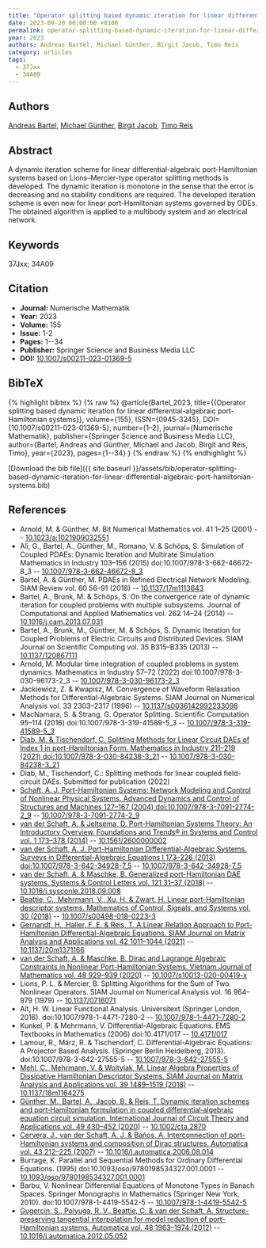 ```yaml
---
title: "Operator splitting based dynamic iteration for linear differential-algebraic port-Hamiltonian systems"
date: 2023-09-20 00:00:00 +0100
permalink: operator-splitting-based-dynamic-iteration-for-linear-differential-algebraic-port-hamiltonian-systems
year: 2023
authors: Andreas Bartel, Michael Günther, Birgit Jacob, Timo Reis
category: articles
tags:
  - 37Jxx
  - 34A09
---
```

 
## Authors
[Andreas Bartel](authors/andreas-bartel), [Michael Günther](authors/michael-gunther), [Birgit Jacob](authors/birgit-jacob), [Timo Reis](authors/timo-reis)
 
## Abstract
A dynamic iteration scheme for linear differential-algebraic port-Hamiltonian systems based on Lions–Mercier-type operator splitting methods is developed. The dynamic iteration is monotone in the sense that the error is decreasing and no stability conditions are required. The developed iteration scheme is even new for linear port-Hamiltonian systems governed by ODEs. The obtained algorithm is applied to a multibody system and an electrical network.
 
## Keywords
37Jxx; 34A09
 
## Citation
- **Journal:** Numerische Mathematik
- **Year:** 2023
- **Volume:** 155
- **Issue:** 1-2
- **Pages:** 1--34
- **Publisher:** Springer Science and Business Media LLC
- **DOI:** [10.1007/s00211-023-01369-5](https://doi.org/10.1007/s00211-023-01369-5)
 
## BibTeX
{% highlight bibtex %}
{% raw %}
@article{Bartel_2023,
  title={{Operator splitting based dynamic iteration for linear differential-algebraic port-Hamiltonian systems}},
  volume={155},
  ISSN={0945-3245},
  DOI={10.1007/s00211-023-01369-5},
  number={1–2},
  journal={Numerische Mathematik},
  publisher={Springer Science and Business Media LLC},
  author={Bartel, Andreas and Günther, Michael and Jacob, Birgit and Reis, Timo},
  year={2023},
  pages={1--34}
}
{% endraw %}
{% endhighlight %}
 
[Download the bib file]({{ site.baseurl }}/assets/bib/operator-splitting-based-dynamic-iteration-for-linear-differential-algebraic-port-hamiltonian-systems.bib)
 
## References
- Arnold, M. & Günther, M. Bit Numerical Mathematics vol. 41 1–25 (2001) -- [10.1023/a:1021909032551](https://doi.org/10.1023/a:1021909032551)
- Alì, G., Bartel, A., Günther, M., Romano, V. & Schöps, S. Simulation of Coupled PDAEs: Dynamic Iteration and Multirate Simulation. Mathematics in Industry 103–156 (2015) doi:10.1007/978-3-662-46672-8_3 -- [10.1007/978-3-662-46672-8_3](https://doi.org/10.1007/978-3-662-46672-8_3)
- Bartel, A. & Günther, M. PDAEs in Refined Electrical Network Modeling. SIAM Review vol. 60 56–91 (2018) -- [10.1137/17m1113643](https://doi.org/10.1137/17m1113643)
- Bartel, A., Brunk, M. & Schöps, S. On the convergence rate of dynamic iteration for coupled problems with multiple subsystems. Journal of Computational and Applied Mathematics vol. 262 14–24 (2014) -- [10.1016/j.cam.2013.07.031](https://doi.org/10.1016/j.cam.2013.07.031)
- Bartel, A., Brunk, M., Günther, M. & Schöps, S. Dynamic Iteration for Coupled Problems of  Electric Circuits and Distributed Devices. SIAM Journal on Scientific Computing vol. 35 B315–B335 (2013) -- [10.1137/120867111](https://doi.org/10.1137/120867111)
- Arnold, M. Modular time integration of coupled problems in system dynamics. Mathematics in Industry 57–72 (2022) doi:10.1007/978-3-030-96173-2_3 -- [10.1007/978-3-030-96173-2_3](https://doi.org/10.1007/978-3-030-96173-2_3)
- Jackiewicz, Z. & Kwapisz, M. Convergence of Waveform Relaxation Methods for Differential-Algebraic Systems. SIAM Journal on Numerical Analysis vol. 33 2303–2317 (1996) -- [10.1137/s0036142992233098](https://doi.org/10.1137/s0036142992233098)
- MacNamara, S. & Strang, G. Operator Splitting. Scientific Computation 95–114 (2016) doi:10.1007/978-3-319-41589-5_3 -- [10.1007/978-3-319-41589-5_3](https://doi.org/10.1007/978-3-319-41589-5_3)
- [Diab, M. & Tischendorf, C. Splitting Methods for Linear Circuit DAEs of Index 1 in port-Hamiltonian Form. Mathematics in Industry 211–219 (2021) doi:10.1007/978-3-030-84238-3_21](splitting-methods-for-linear-circuit-daes-of-index-1-in-port-hamiltonian-form) -- [10.1007/978-3-030-84238-3_21](https://doi.org/10.1007/978-3-030-84238-3_21)
- Diab, M., Tischendorf, C.: Splitting methods for linear coupled field-circuit DAEs. Submitted for publication (2022)
- [Schaft, A. J. Port-Hamiltonian Systems: Network Modeling and Control of Nonlinear Physical Systems. Advanced Dynamics and Control of Structures and Machines 127–167 (2004) doi:10.1007/978-3-7091-2774-2_9](port-hamiltonian-systems-network-modeling-and-control-of-nonlinear-physical-systems) -- [10.1007/978-3-7091-2774-2_9](https://doi.org/10.1007/978-3-7091-2774-2_9)
- [van der Schaft, A. & Jeltsema, D. Port-Hamiltonian Systems Theory: An Introductory Overview. Foundations and Trends® in Systems and Control vol. 1 173–378 (2014)](port-hamiltonian-systems-theory-an-introductory-overview) -- [10.1561/2600000002](https://doi.org/10.1561/2600000002)
- [van der Schaft, A. J. Port-Hamiltonian Differential-Algebraic Systems. Surveys in Differential-Algebraic Equations I 173–226 (2013) doi:10.1007/978-3-642-34928-7_5](port-hamiltonian-differential-algebraic-systems) -- [10.1007/978-3-642-34928-7_5](https://doi.org/10.1007/978-3-642-34928-7_5)
- [van der Schaft, A. & Maschke, B. Generalized port-Hamiltonian DAE systems. Systems &amp; Control Letters vol. 121 31–37 (2018)](generalized-port-hamiltonian-dae-systems) -- [10.1016/j.sysconle.2018.09.008](https://doi.org/10.1016/j.sysconle.2018.09.008)
- [Beattie, C., Mehrmann, V., Xu, H. & Zwart, H. Linear port-Hamiltonian descriptor systems. Mathematics of Control, Signals, and Systems vol. 30 (2018)](linear-port-hamiltonian-descriptor-systems) -- [10.1007/s00498-018-0223-3](https://doi.org/10.1007/s00498-018-0223-3)
- [Gernandt, H., Haller, F. E. & Reis, T. A Linear Relation Approach to Port-Hamiltonian Differential-Algebraic Equations. SIAM Journal on Matrix Analysis and Applications vol. 42 1011–1044 (2021)](a-linear-relation-approach-to-port-hamiltonian-differential-algebraic-equations) -- [10.1137/20m1371166](https://doi.org/10.1137/20m1371166)
- [van der Schaft, A. & Maschke, B. Dirac and Lagrange Algebraic Constraints in Nonlinear Port-Hamiltonian Systems. Vietnam Journal of Mathematics vol. 48 929–939 (2020)](dirac-and-lagrange-algebraic-constraints-in-nonlinear-port-hamiltonian-systems) -- [10.1007/s10013-020-00419-x](https://doi.org/10.1007/s10013-020-00419-x)
- Lions, P. L. & Mercier, B. Splitting Algorithms for the Sum of Two Nonlinear Operators. SIAM Journal on Numerical Analysis vol. 16 964–979 (1979) -- [10.1137/0716071](https://doi.org/10.1137/0716071)
- Alt, H. W. Linear Functional Analysis. Universitext (Springer London, 2016). doi:10.1007/978-1-4471-7280-2 -- [10.1007/978-1-4471-7280-2](https://doi.org/10.1007/978-1-4471-7280-2)
- Kunkel, P. & Mehrmann, V. Differential-Algebraic Equations. EMS Textbooks in Mathematics (2006) doi:10.4171/017 -- [10.4171/017](https://doi.org/10.4171/017)
- Lamour, R., März, R. & Tischendorf, C. Differential-Algebraic Equations: A Projector Based Analysis. (Springer Berlin Heidelberg, 2013). doi:10.1007/978-3-642-27555-5 -- [10.1007/978-3-642-27555-5](https://doi.org/10.1007/978-3-642-27555-5)
- [Mehl, C., Mehrmann, V. & Wojtylak, M. Linear Algebra Properties of Dissipative Hamiltonian Descriptor Systems. SIAM Journal on Matrix Analysis and Applications vol. 39 1489–1519 (2018)](linear-algebra-properties-of-dissipative-hamiltonian-descriptor-systems) -- [10.1137/18m1164275](https://doi.org/10.1137/18m1164275)
- [Günther, M., Bartel, A., Jacob, B. & Reis, T. Dynamic iteration schemes and port‐Hamiltonian formulation in coupled differential‐algebraic equation circuit simulation. International Journal of Circuit Theory and Applications vol. 49 430–452 (2020)](dynamic-iteration-schemes-and-port-hamiltonian-formulation-in-coupled-differential-algebraic-equation-circuit-simulation) -- [10.1002/cta.2870](https://doi.org/10.1002/cta.2870)
- [Cervera, J., van der Schaft, A. J. & Baños, A. Interconnection of port-Hamiltonian systems and composition of Dirac structures. Automatica vol. 43 212–225 (2007)](interconnection-of-port-hamiltonian-systems-and-composition-of-dirac-structures) -- [10.1016/j.automatica.2006.08.014](https://doi.org/10.1016/j.automatica.2006.08.014)
- Burrage, K. Parallel and Sequential Methods for Ordinary Differential Equations. (1995) doi:10.1093/oso/9780198534327.001.0001 -- [10.1093/oso/9780198534327.001.0001](https://doi.org/10.1093/oso/9780198534327.001.0001)
- Barbu, V. Nonlinear Differential Equations of Monotone Types in Banach Spaces. Springer Monographs in Mathematics (Springer New York, 2010). doi:10.1007/978-1-4419-5542-5 -- [10.1007/978-1-4419-5542-5](https://doi.org/10.1007/978-1-4419-5542-5)
- [Gugercin, S., Polyuga, R. V., Beattie, C. & van der Schaft, A. Structure-preserving tangential interpolation for model reduction of port-Hamiltonian systems. Automatica vol. 48 1963–1974 (2012)](structure-preserving-tangential-interpolation-for-model-reduction-of-port-hamiltonian-systems) -- [10.1016/j.automatica.2012.05.052](https://doi.org/10.1016/j.automatica.2012.05.052)

